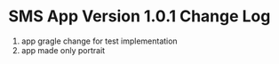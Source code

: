 # SMS App Version 1.0.1 Change Log
1. app gragle change for test implementation
2. app made only portrait
